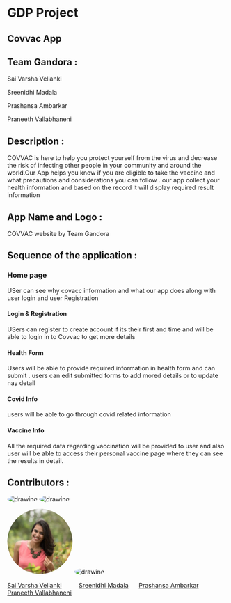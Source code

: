 # GDP Project

## Covvac App
## Team  Gandora :

Sai Varsha Vellanki

Sreenidhi Madala

Prashansa Ambarkar

Praneeth Vallabhaneni

## Description :
COVVAC is here to help you protect yourself from the virus and decrease the risk of infecting other people in your community and around the world.Our App helps you know if you are eligible to take the vaccine and what precautions and considerations  you can follow . our app collect your health information and based on the record it will display required result information 



## App Name and Logo :
COVVAC website  by Team Gandora 

## Sequence of the application :

### Home page

USer can see why covacc information and what our app does along with user login and user Registration

#### Login & Registration

USers can register to create account if its their first and time and will be able to login in to Covvac to get more details

#### Health Form

Users will be able to provide required information in health form and can submit . users can edit submitted forms to add mored details or to update nay detail

#### Covid Info

users will be able to go through  covid related information 

#### Vaccine Info

All the required data regarding vaccination will be provided to user and also user will be able to access their personal vaccine page where they can see the results in detail.

## Contributors :

  <img src="vsv.png" alt="drawing" width="150" style="border-radius:50%" />                  <img src="SM.png" alt="drawing" width="150" style="border-radius:50%" /> 
  
 <img src="PA.png" alt="drawing" width="150" style="border-radius:50%" />               <img src="PV.png" alt="drawing" width="150" style="border-radius:50%" />              
       
   
  [Sai Varsha Vellanki](https://github.com/cherryvarsha99) &nbsp;&nbsp;&nbsp;&nbsp;&nbsp;&nbsp;&nbsp;&nbsp;  [Sreenidhi Madala](https://github.com/Sreenidhi17)  &nbsp;&nbsp;&nbsp;&nbsp;   [Prashansa Ambarkar](https://github.com/PrashansaAmbarkar)  &nbsp;&nbsp;&nbsp;&nbsp;&nbsp;   [Praneeth Vallabhaneni](https://github.com/praneethvallabhaneni)

